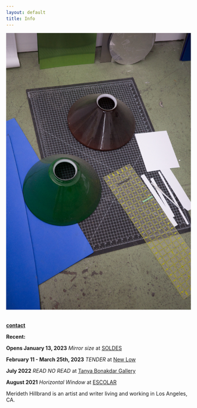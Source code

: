 ```yaml
---
layout: default
title: Info
---
```


![](/Images/R0000138.jpg)

<br>**<a href="mailto:merideth.hillbrand@gmail.com">contact</a>**

**Recent:**

**Opens January 13, 2023** *Mirror size* at <a href="https://soldes.la">SOLDES</a>

**February 11 - March 25th, 2023** *TENDER* at <a href="https://www.newlow.info/merideth-hillbrand">New Low</a>

**July 2022** *READ NO READ* at <a href="https://www.tanyabonakdargallery.com/exhibitions/656-read-no-read-organized-by-lisa-williamson-tanya-bonakdar-gallery-los-angeles/">Tanya Bonakdar Gallery</a>

**August 2021** *Horizontal Window* at <a href="http://escolar.center/">ESCOLAR</a>

Merideth Hillbrand is an artist and writer living and working in Los Angeles, CA.
